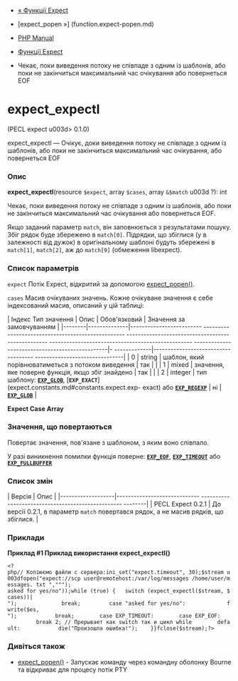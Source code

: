 - [« Функції Expect](ref.expect.md)
- [expect_popen »] (function.expect-popen.md)

- [PHP Manual](index.md)
- [Функції Expect](ref.expect.md)
- Чекає, поки виведення потоку не співпаде з одним із шаблонів, або
поки не закінчиться максимальний час очікування або повернеться EOF

# expect_expectl

(PECL expect u003d> 0.1.0)

expect_expectl — Очікує, доки виведення потоку не співпаде з одним із
шаблонів, або поки не закінчиться максимальний час очікування, або
повернеться EOF

### Опис

**expect_expectl**(resource `$expect`, array `$cases`, array `&$match` u003d
?): int

Чекає, поки виведення потоку не співпаде з одним із шаблонів, або поки не
закінчиться максимальний час очікування або повернеться EOF.

Якщо заданий параметр `match`, він заповнюється з результатами пошуку.
Збіг рядок буде збережено в `match[0]`. Підрядки, що збіглися (у
в залежності від дужок) в оригінальному шаблоні будуть збережені в
`match[1]`, `match[2]`, аж до `match[9]` (обмеження libexpect).

### Список параметрів

`expect`
Потік Expect, відкритий за допомогою
[expect_popen()](function.expect-popen.md).

`cases`
Масив очікуваних значень. Кожне очікуване значення є
себе індексований масив, описаний у цій таблиці:

| Індекс Тип значення | Опис | Обов'язковий | Значення за замовчуванням |
|--------|--------------|------------------------- -------------------------------------------------- -------------------------------------------------- -------------------------------------------------- ------------------------------------------------|- -------------|------------------------------------ -------------------------------|
| 0 | string | шаблон, який порівнюватиметься з потоком виведення | так | |
| 1 | mixed | значення, яке поверне функція, якщо збіг знайдено | так | |
| 2 | integer | тип шаблону: [**`EXP_GLOB`**](expect.constants.md#constants.expect.exp-glob), [**`EXP_EXACT`**](expect.constants.md#constants.expect.exp- exact) або [**`EXP_REGEXP`**](expect.constants.md#constants.expect.exp-regexp) | ні | [**`EXP_GLOB`**](expect.constants.md#constants.expect.exp-glob) |

**Expect Case Array**

### Значення, що повертаються

Повертає значення, пов'язане з шаблоном, з яким воно співпало.

У разі виникнення помилки функція поверне:
[**`EXP_EOF`**](expect.constants.md#constants.expect.exp-eof),
[**`EXP_TIMEOUT`**](expect.constants.md#constants.expect.exp-timeout)
або
[**`EXP_FULLBUFFER`**](expect.constants.md#constants.expect.exp-fullbuffer)

### Список змін

| Версія | Опис |
|-------------------|----------------------------- -------------------------------------------------- --------|
| PECL Expect 0.2.1 | До версії 0.2.1, в параметр `match` повертався рядок, а не масив рядків, що збіглися. |

### Приклади

**Приклад #1 Приклад використання **expect_expectl()****

` <?php// Копіюємо файли с сервера:ini_set("expect.timeout", 30);$stream u003dfopen("expect://scp user@remotehost:/var/log/messages /home/user/messages. txt ","""); asked for yes/no"));while (true) {   switch (expect_expectl($stream, $cases))|
");              break;         case "asked for yes/no":             fwrite($es,
");            break;        case EXP_TIMEOUT:        case EXP_EOF:            break 2; // Прерывает как switch так и цикл while        default:            die("Произошла ошибка!");    }}fclose($stream);?> `

### Дивіться також

- [expect_popen()](function.expect-popen.md) - Запускає команду
через командну оболонку Bourne та відкриває для процесу потік PTY
